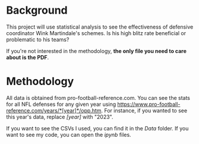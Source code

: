 # Background
This project will use statistical analysis to see the effectiveness of defensive coordinator Wink Martindale's schemes. Is his high blitz rate beneficial or problematic to his teams? 

If you're not interested in the methodology, **the only file you need to care about is the PDF**.

# Methodology
All data is obtained from pro-football-reference.com. You can see the stats for all NFL defenses for any given year using https://www.pro-football-reference.com/years/*[year]*/opp.htm. For instance, if you wanted to see this year's data, replace *[year]* with "2023". 

If you want to see the CSVs I used, you can find it in the *Data* folder. If you want to see my code, you can open the *ipynb* files.